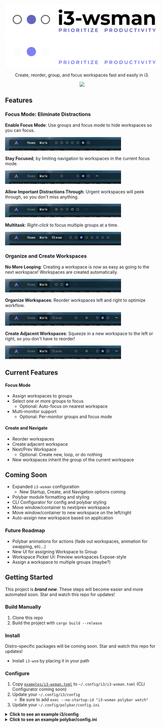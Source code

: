 <p align="center">
  <img src="docs/images/banner-light.png#gh-light-mode-only" alt="i3-wsman" />
  <img src="docs/images/banner-dark.png#gh-dark-mode-only" alt="i3-wsman" />
</p>

<p align="center">
  Create, reorder, group, and focus workspaces fast and easily in i3.
</p>

<p align="center">
  <a href="https://www.buymeacoffee.com/dalrymple" target="_blank"><img src="https://img.buymeacoffee.com/button-api/?text=Support This Project&emoji=&slug=dalrymple&button_colour=BD5FFF&font_colour=ffffff&font_family=Lato&outline_colour=000000&coffee_colour=FFDD00" /></a>
</p>

## Features

### Focus Mode: Eliminate Distractions

**Enable Focus Mode**: Use groups and focus mode to hide workspaces so you can focus.

<img src="docs/images/focus-mode.webp" alt="i3-wsman enables distrction free" />

**Stay Focused**, by limiting navigation to workspaces in the current focus mode.

<img src="docs/images/focus-switch-ws.webp" alt="i3-wsman allows you to stay focused" />

**Allow Important Distractions Through**: Urgent workspaces will peek through, so you don't miss anything.

<img src="docs/images/urgent-peek.webp" alt="i3-wsman allows important distractions through" />

**Multitask**: _Right-click_ to focus multiple groups at a time.

<img src="docs/images/focus-multitask.webp" alt="i3-wsman allows you to multitask" />


### Organize and Create Workspaces

**No More Looping**: Creating a workspace is now as easy as going to the next workspace! Workspaces are created automatically.

<img src="docs/images/create-next.webp" alt="i3-wsman creates new workspaces" />


**Organize Workspaces**: Reorder workspaces left and right to optimize workflow.

<img src="docs/images/focus-reorder.webp" alt="i3-wsman allows reordering workspaces" />

**Create Adjacent Workspaces**: Squeeze in a new workspace to the left or right, so you don't have to reorder!

<img src="docs/images/create-adjacent.webp" alt="i3-wsman allows creating adjacent workspaces" />


## Current Features

#### Focus Mode
- Assign workspaces to groups
- Select one or more groups to focus
  - Optional: Auto-focus on nearest workspace
- Multi-monitor support
  - Optional: Per-monitor groups and focus mode

#### Create and Navigate

- Reorder workspaces
- Create adjacent workspace
- Next/Prev Workspace
  - Optional: Create new, loop, or do nothing
- New workspaces inherit the group of the current workspace


## Coming Soon

- Expanded `i3-wsman` configuration
  - New Startup, Create, and Navigation options coming
- Polybar module formatting and styling
- CLI Configurator for config and polybar styling
- Move window/container to next/prev workspace
- Move window/container to new workspace on the left/right
- Auto-assign new workspace based on application

### Future Roadmap

- Polybar animations for actions (fade out workspaces, animation for swapping, etc...)
- New UI for assigning Workspace to Group
- Workspace Picker UI: Preview workspaces Expose-style
- Assign a workspace to multiple groups (maybe?)

## Getting Started

This project is **_brand new_**. These steps will become easier and more automated soon. Star and watch this repo for updates!

### Build Manually

1. Clone this repo
2. Build the project with `cargo build --release`

### Install

Distro-specific packages will be coming soon. Star and watch this repo for updates!

- Install `i3-wsm` by placing it in your path

### Configure

1. Copy [`examples/i3-wsman.toml`](examples/i3-wsman.toml) to `~/.config/i3/i3-wsman.toml` (CLI Configurator coming soon)
2. Update your `~/.config/i3/config`
    - Be sure to add `exec --no-startup-id "i3-wsman polybar watch"`
3. Update your `~/.config/polybar/config.ini`

<details>
<summary><b>Click to see an example i3/config</b></summary>

```shell
# switch to workspace
bindsym $mod+1 exec --no-startup-id "i3-wsman goto 1"
bindsym $mod+2 exec --no-startup-id "i3-wsman goto 2"
bindsym $mod+3 exec --no-startup-id "i3-wsman goto 3"
bindsym $mod+4 exec --no-startup-id "i3-wsman goto 4"
bindsym $mod+5 exec --no-startup-id "i3-wsman goto 5"
bindsym $mod+6 exec --no-startup-id "i3-wsman goto 6"
bindsym $mod+7 exec --no-startup-id "i3-wsman goto 7"
bindsym $mod+8 exec --no-startup-id "i3-wsman goto 8"
bindsym $mod+9 exec --no-startup-id "i3-wsman goto 9"
bindsym $mod+0 exec --no-startup-id "i3-wsman goto 10"

# Left/Right Navigation
bindsym $mod+Ctrl+Left exec --no-startup-id "i3-wsman prev create group nogroup output"
bindsym $mod+Ctrl+Right exec --no-startup-id "i3-wsman next create group nogroup output"

# Reorder Workspace
bindsym $mod+Shift+Ctrl+Left exec --no-startup-id "i3-wsman reorder left"
bindsym $mod+Shift+Ctrl+Right exec --no-startup-id "i3-wsman reorder right"

# Create adjacent workspace
bindsym $mod+Mod1+Left exec --no-startup-id "i3-wsman adjacent left"
bindsym $mod+Mod1+Right exec --no-startup-id "i3-wsman adjacent right"

# Assign workspace to group
bindsym $mod+Shift+g exec --no-startup-id i3-input -F 'exec --no-startup-id "i3-wsman group assign %s"' -P 'Group: '

# Start the i3-wsman watcher
exec --no-startup-id "i3-wsman polybar watch"
```

</details>


<details>
<summary><b>Click to see an example polybar/config.ini</b></summary>

```ini
[bar/my-bar]
; Must enable ipc!
enable-ipc = true
; ...
modules-left = i3wsm-groups i3wsm-workspaces i3wsm-toggle-hidden

[module/i3wsm-groups]
type = custom/ipc
hook-0 = i3-wsman polybar module-groups no-all
initial = 1
format = <label>
format-font = 3

[module/i3wsm-toggle-hidden]
type = custom/ipc
hook-0 = i3-wsman polybar module-toggle-hidden
initial = 1
format = <label>
format-font = 3

[module/i3wsm-workspaces]
type = custom/ipc
hook-0 = i3-wsman polybar module-workspaces
initial = 1
format = <label>
format-font = 3
```

</details>

